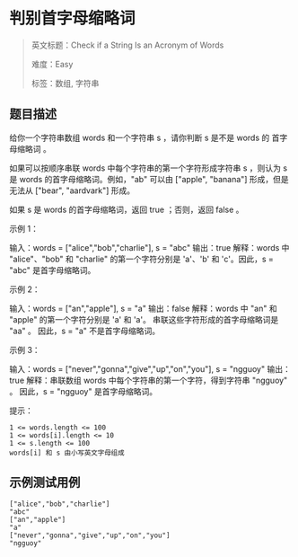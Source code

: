 # 判别首字母缩略词

> 英文标题：Check if a String Is an Acronym of Words
> 
> 难度：Easy
> 
> 标签：数组, 字符串
> 

## 题目描述

给你一个字符串数组 words 和一个字符串 s ，请你判断 s 是不是 words 的 首字母缩略词 。

如果可以按顺序串联 words 中每个字符串的第一个字符形成字符串 s ，则认为 s 是 words 的首字母缩略词。例如，"ab" 可以由 ["apple", "banana"] 形成，但是无法从 ["bear", "aardvark"] 形成。

如果 s 是 words 的首字母缩略词，返回 true ；否则，返回 false 。

 

示例 1：


输入：words = ["alice","bob","charlie"], s = "abc"
输出：true
解释：words 中 "alice"、"bob" 和 "charlie" 的第一个字符分别是 'a'、'b' 和 'c'。因此，s = "abc" 是首字母缩略词。 


示例 2：


输入：words = ["an","apple"], s = "a"
输出：false
解释：words 中 "an" 和 "apple" 的第一个字符分别是 'a' 和 'a'。
串联这些字符形成的首字母缩略词是 "aa" 。
因此，s = "a" 不是首字母缩略词。


示例 3：


输入：words = ["never","gonna","give","up","on","you"], s = "ngguoy"
输出：true
解释：串联数组 words 中每个字符串的第一个字符，得到字符串 "ngguoy" 。
因此，s = "ngguoy" 是首字母缩略词。 


 

提示：


	1 <= words.length <= 100
	1 <= words[i].length <= 10
	1 <= s.length <= 100
	words[i] 和 s 由小写英文字母组成

## 示例测试用例

```
["alice","bob","charlie"]
"abc"
["an","apple"]
"a"
["never","gonna","give","up","on","you"]
"ngguoy"
```


